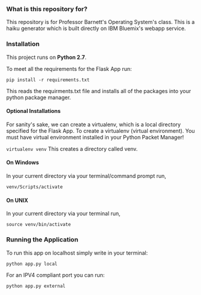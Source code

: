 ### What is this repository for?
This repository is for Professor Barnett's Operating System's class. This is a
haiku generator which is built directly on IBM Bluemix's webapp service.

### Installation
This project runs on **Python 2.7**.

To meet all the requirements for the Flask App run:

`pip install -r requirements.txt`

This reads the requirments.txt file and installs all of the packages into your python package manager.

#### Optional Installations
For sanity's sake, we can create a virtualenv, which is a local directory specified for the Flask App. To create a virtualenv (virtual environment). You must have virtual environment installed in your Python Packet Manager!

`virtualenv venv`
This creates a directory called venv.

#### On Windows
In your current directory via your terminal/command prompt run,

`venv/Scripts/activate`

#### On UNIX
In your current directory via your terminal run,

`source venv/bin/activate`

### Running the Application
To run this app on localhost simply write in your terminal:

`python app.py local`

For an IPV4 compliant port you can run:

`python app.py external`
